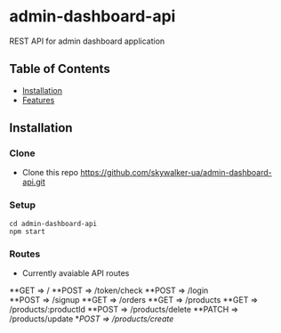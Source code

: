 # admin-dashboard-api
REST API for admin dashboard application

## Table of Contents

- [Installation](#installation)
- [Features](#features)

## Installation

### Clone

- Clone this repo https://github.com/skywalker-ua/admin-dashboard-api.git

### Setup

```shell
cd admin-dashboard-api
npm start
```

### Routes

- Currently avaiable API routes

**GET => /
**POST => /token/check
**POST => /login  
**POST => /signup
**GET => /orders
**GET => /products
**GET => /products/:productId
**POST => /products/delete
**PATCH => /products/update
**POST => /products/create*
